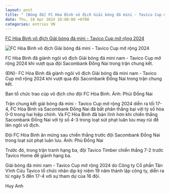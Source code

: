 ```yaml
---
layout: post
title: " [Bóng đá] FC Hòa Bình vô địch Giải bóng đá mini - Tavico Cup mở rộng 2024"
date: Thu, 18 Apr 2024 10:00:00 +0700
categories: entries VN
---
```

[FC Hòa Bình vô địch Giải bóng đá mini - Tavico Cup mở rộng 2024](https://baodongnai.com.vn/the-thao/202404/fc-hoa-binh-vo-dich-giai-bong-da-mini-tavico-cup-mo-rong-2024-92d3442/)

![FC Hòa Bình vô địch Giải bóng đá mini - Tavico Cup mở rộng 2024](https://baodongnai.com.vn/file/e7837c02876411cd0187645a2551379f/042024/z5359517268607_270b294a3caee14bb17d81b4e303456f_20240418162202.jpg?width=600&height=-&type=resize)

FC Hòa Bình đã giành ngôi vô địch Giải bóng đá mini nam - Tavico Cup mở rộng 2024 khi vượt qua đội Sacombank Đồng Nai trong trận chung kết.

(ĐN)- FC Hòa Bình đã giành ngôi vô địch Giải bóng đá mini nam - Tavico Cup mở rộng 2024 khi vượt qua đội Sacombank Đồng Nai trong trận chung kết.

Ban tổ chức trao cúp vô địch cho đội FC Hòa Bình. Ảnh: Phủi Đồng Nai

Trận chung kết giải bóng đá mini - Tavico Cup mở rộng 2024 diễn ra tối 17-4, FC Hòa Bình và Sacombank Đồng Nai đã bất phân thắng bại với tỷ số hòa 0-0 trong hai hiệp chính. Và FC Hòa Bình đã bản lĩnh hơn khi chiến thắng Sacombank Đồng Nai với tỷ số 4-3 trong loạt sút phạt luân lưu may rủi để lên ngôi vô địch.

Đội FC Hòa Bình ăn mừng sau chiến thắng trước đội Sacombank Đồng Nai trong loạt sút phạt luân lưu. Ảnh: Phủ Đồng Nai

Trước đó, trong trận tranh hạng ba, đội Tavico Timber chiến thắng 7-2 trước Tavico Home để giành hạng ba.

Giải bóng đá mini nam - Tavico Cup mở rộng 2024 do Công ty Cổ phần Tân Vĩnh Cửu Tavico tổ chức nhân dịp kỷ niệm 19 năm thành lập công ty, diễn ra từ ngày 5 đến 17-4 với sự tham dự của 16 đội.

Huy Anh

